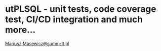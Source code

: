 # utPLSQL - unit tests, code coverage test, CI/CD integration and much more...

Mariusz.Masewicz@summ-it.pl

